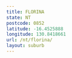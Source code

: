 ```yaml
---
title: FLORINA
state: NT
postcode: 0852
latitude: -16.4525888
longitude: 130.8418661
url: /nt/florina/
layout: suburb
---
```


